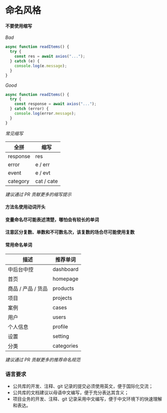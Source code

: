 # 命名风格

#### 不要使用缩写

_Bad_

```js
async function readItems() {
  try {
    const res = await axios("...");
  } catch (e) {
    console.log(e.message);
  }
}
```

_Good_

```js
async function readItems() {
  try {
    const response = await axios("...");
  } catch (error) {
    console.log(error.message);
  }
}
```

_常见缩写_

| 全拼     | 缩写       |
| -------- | ---------- |
| response | res        |
| error    | e / err    |
| event    | e / evt    |
| category | cat / cate |

_建议通过 PR 贡献更多的缩写提示_

#### 方法名使用动词开头

#### 变量命名尽可能表述清楚，哪怕会有较长的单词

#### 注意区分复数、单数和不可数名次，该复数的场合尽可能使用复数

#### 常用命名单词

| 描述               | 推荐单词   |
| ------------------ | ---------- |
| 中后台中控         | dashboard  |
| 首页               | homepage   |
| 商品 / 产品 / 货品 | products   |
| 项目               | projects   |
| 案例               | cases      |
| 用户               | users      |
| 个人信息           | profile    |
| 设置               | setting    |
| 分类               | categories |

_建议通过 PR 贡献更多的推荐命名规范_

### 语言要求

* 公共库的开发、注释、git 记录的提交必须使用英文，便于国际化交流；
* 公共库的文档建议以母语中文编写，便于充分表达其含义；
* 项目业务的开发、注释、git 记录采用中文编写，便于中文环境下的快速理解和表达。
